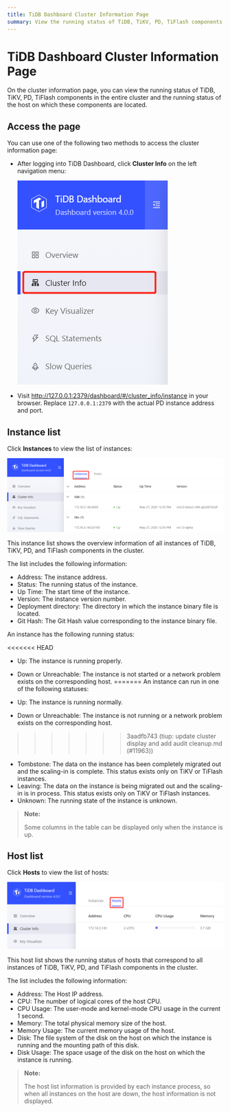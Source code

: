 ```yaml
---
title: TiDB Dashboard Cluster Information Page
summary: View the running status of TiDB, TiKV, PD, TiFlash components in the entire cluster and the running status of the host on which these components are located.
---
```


# TiDB Dashboard Cluster Information Page

On the cluster information page, you can view the running status of TiDB, TiKV, PD, TiFlash components in the entire cluster and the running status of the host on which these components are located.

## Access the page

You can use one of the following two methods to access the cluster information page:

- After logging into TiDB Dashboard, click **Cluster Info** on the left navigation menu:

  ![Access cluster information page](/media/dashboard/dashboard-cluster-info-access.png)

- Visit <http://127.0.0.1:2379/dashboard/#/cluster_info/instance> in your browser. Replace `127.0.0.1:2379` with the actual PD instance address and port.

## Instance list

Click **Instances** to view the list of instances:

![Instance list](/media/dashboard/dashboard-cluster-info-instances.png)

This instance list shows the overview information of all instances of TiDB, TiKV, PD, and TiFlash components in the cluster.

The list includes the following information:

- Address: The instance address.
- Status: The running status of the instance.
- Up Time: The start time of the instance.
- Version: The instance version number.
- Deployment directory: The directory in which the instance binary file is located.
- Git Hash: The Git Hash value corresponding to the instance binary file.

An instance has the following running status:

<<<<<<< HEAD
- Up: The instance is running properly.
- Down or Unreachable: The instance is not started or a network problem exists on the corresponding host.
=======
An instance can run in one of the following statuses:

- Up: The instance is running normally.
- Down or Unreachable: The instance is not running or a network problem exists on the corresponding host.
>>>>>>> 3aadfb743 (tiup: update cluster display and add audit cleanup.md (#11963))
- Tombstone: The data on the instance has been completely migrated out and the scaling-in is complete. This status exists only on TiKV or TiFlash instances.
- Leaving: The data on the instance is being migrated out and the scaling-in is in process. This status exists only on TiKV or TiFlash instances.
- Unknown: The running state of the instance is unknown.

> **Note:**
>
> Some columns in the table can be displayed only when the instance is up.

## Host list

Click **Hosts** to view the list of hosts:

![Host list](/media/dashboard/dashboard-cluster-info-hosts.png)

This host list shows the running status of hosts that correspond to all instances of TiDB, TiKV, PD, and TiFlash components in the cluster.

The list includes the following information:

- Address: The Host IP address.
- CPU: The number of logical cores of the host CPU.
- CPU Usage: The user-mode and kernel-mode CPU usage in the current 1 second.
- Memory: The total physical memory size of the host.
- Memory Usage: The current memory usage of the host.
- Disk: The file system of the disk on the host on which the instance is running and the mounting path of this disk.
- Disk Usage: The space usage of the disk on the host on which the instance is running.

> **Note:**
>
> The host list information is provided by each instance process, so when all instances on the host are down, the host information is not displayed.
